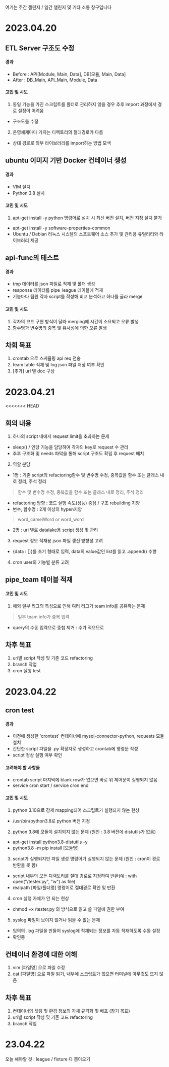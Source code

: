 ###
여기는 주간 챌린지 / 일간 챌린지 및 기타 소통 창구입니다
###


2023.04.20
==========

## ETL Server 구조도 수정
#### 경과
- Before : API[Module, Main, Data], DB[모듈, Main, Data]
- After : DB_Main, API_Main, Module, Data
#### 고민 및 시도
1. 동일 기능을 가진 스크립트를 폴더로 관리하지 않을 경우 추후 import 과정에서 경로 설정이 어려움
- 구조도를 수정
2. 운영체제마다 가지는 디렉토리의 절대경로가 다름
- 상대 경로로 외부 라이브러리를 import하는 방법 모색

## ubuntu 이미지 기반 Docker 컨테이너 생성
#### 경과
- VIM 설치
- Python 3.8 설치
#### 고민 및 시도
1. apt-get install -y python 명령어로 설치 시 최신 버전 설치, 버전 지정 설치 불가
- apt-get install -y software-properties-common
- Ubuntu / Debian 리눅스 시스템의 소프트웨어 소스 추가 및 관리용 유틸리티와 라이브러리 제공

## api-func의 테스트
#### 경과
- tmp 데이터를 json 파일로 적재 및 폴더 생성
- response 데이터를 pipe_league 테이블에 적재
- 기능마다 팀원 각자 script를 작성해 비교 분석하고 하나를 골라 merge
#### 고민 및 시도
1. 각자의 코드 구현 방식이 달라 merging에 시간이 소요되고 오류 발생
2. 함수명과 변수명의 중복 및 유사성에 의한 오류 발생

## 차회 목표
1. crontab 으로 스케쥴링 api req 전송
2. team table 적재 및 log json 파일 저장 여부 확인
3. [추가] url 별 doc 구상


2023.04.21
==========
<<<<<<< HEAD

## 회의 내용
1. 하나의 script 내에서 request limit을  초과하는 문제
- sleep() / 인당 기능을 담당하여 각자의 key로 request 수 관리
- 추후 구조화 및 needs 파악을 통해 script 구조도 확립 후 request 배치
2. 역할 분담
- 1명 : 기존 script의 refactoring함수 및 변수명 수정, 중복값을 함수 또는 클래스 내로 정리, 주석 정리
> 함수 및 변수명 수정, 중복값을 함수 또는 클래스 내로 정리, 주석 정리
- refactoring 방향 : 코드 실행 속도(성능) 중심 / 구조 rebuilding 지양
- 변수, 함수명 : 2개 이상의 hypen지양
> word_camelWord or word_word
- 2명 : uri 별로 datalake용 script 생성 및 관리 
3. request 정보 적재용 json 파일 갱신 방향성 고려
- {data : []}를 초기 형태로 입력, data의 value값인 list를 읽고 .append() 수향
4. cron user의 기능별 분류 고려

## pipe_team 테이블 적재
#### 고민 및 시도
1. 해외 일부 리그의 특성으로 인해 여러 리그가 team info를 공유하는 문제
> 일부 team info가 중복 입력
- query의 수동 입력으로 중첩 제거 : 수가 적으므로

## 차후 목표
1. uri별 script 작성 및 기존 코드 refactoring
2. branch 작업
3. cron 실행 test


2023.04.22
==========

## cron test
#### 경과
- 이전에 생성한 'crontest' 컨테이너에 mysql-connector-python, requests 모듈 설치
- 간단한 script 파일을 .py 확장자로 생성하고 crontab에 명령문 작성
- script 정상 실행 여부 확인
#### 고려해야 할 사항들
- crontab script 마지막에 blank row가 없으면 바로 위 제어문이 실행되지 않음
- service cron start / service cron end
#### 고민 및 시도
1. python 3.10으로 강제 mapping되어 스크립트가 실행되지 않는 현상
-  /usr/bin/python3.8로 python 버전 지정
2. python 3.8에 모듈이 설치되지 않는 문제 (원인 : 3.8 버전에 distutils가 없음)
- apt-get install python3.8-distutils -y
- python3.8 -m pip install [모듈명]
3. script가 실행되지만 파일 생성 명령어가 실행되지 않는 문제 (원인 : cron이 경로 반환을 못 함)
- script 내부의 모든 디렉토리를 절대 경로로 지정하여 반환(예 : with open("/tester.py", "w") as file)
- realpath [파일/폴더명] 명령어로 절대경로 확인 및 반환
4. cron 실행 자체가 안 되는 현상
- chmod +x /tester.py 의 방식으로 읽고 쓸 파일에 권한 부여
5. syslog 파일이 보이지 않거나 읽을 수 없는 문제
- 임의의 .log 파일을 만들어 syslog에 적재되는 정보를 자동 적재하도록 수동 설정
- 확인중

## 컨테이너 환경에 대한 이해
1. vim [파일명] 으로 파일 수정
2. cat [파일명] 으로 파일 읽기, 내부에 스크립트가 없으면 터미널에 아무것도 뜨지 않음

## 차후 목표
1. 컨테이너의 셋팅 및 환경 정보의 자체 규격화 및 배포 (장기 목표)
2. uri별 script 작성 및 기존 코드 refactoring
3. branch 작업


23.04.22
=======


오늘 해야할 것 : 
				league / fixture 다 뽑아오기
				

